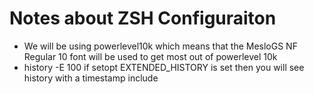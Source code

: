 # Notes about ZSH Configuraiton 
<ul>
  <li>We will be using powerlevel10k which means that the MesloGS NF Regular 10 font will be used to get most out of powerlevel 10k</li>
  <li>history -E 100 if setopt EXTENDED_HISTORY is set then you will see history with a timestamp include</li>
</ul>
